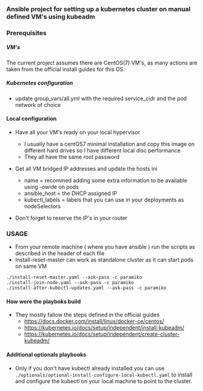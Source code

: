 ### Ansible project for setting up a kubernetes cluster on manual defined VM's using kubeadm

### Prerequisites

##### VM's 
The current project assumes there are CentOS(7) VM's, as many actions are taken from the official install guides for this OS.

##### Kubernetes configuration 
- update group_vars/all.yml with the required service_cidr and the pod network of choice

#### Local configuration
- Have all your VM's ready on your local hypervisor
  - I usually have a centOS7 minimal installation and copy this image on different hard drives so 
    I have different local disc performance
  - They all have the same root password

- Get all VM bridged IP addresses and update the hosts ini
  - name = recommed adding some extra information to be available using -owide on pods
  - ansible_host = the DHCP assigned IP
  - kubectl_labels = labels that you can use in your deployments as nodeSelectors
- Don't forget to reserve the IP's in your router

### USAGE
- From your remote machine ( where you have ansible ) run the scripts as described in the header of each file 
- Install-reset-master can work as standalone cluster as it can start pods on same VM
```
./install-reset-master.yaml --ask-pass -c paramiko
./install-join-node.yaml --ask-pass -c paramiko
./install-after-kubectl-updates.yaml --ask-pass -c paramiko
```

 #### How were the playboks build
- They mostly fallow the steps defined in the official guides 
  - https://docs.docker.com/install/linux/docker-ce/centos/
  - https://kubernetes.io/docs/setup/independent/install-kubeadm/
  - https://kubernetes.io/docs/setup/independent/create-cluster-kubeadm/
  
#### Additional optionals playbooks
- Only if you don't have kubectl already installed you can use `./optionals/optional-install-configure-local-kubectl.yaml` to install and configure the kubectl on your local machine to point to the cluster.
